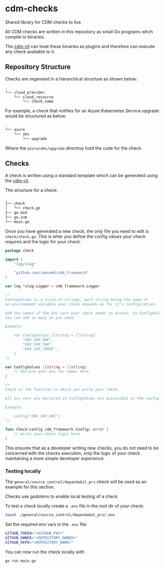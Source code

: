 # cdm-checks

Shared library for CDM checks to live

All CDM checks are written in this repository as small Go programs whch compile to binaries.

The [cdm-cli](https://github.com/IamSamD/cdm-cli) can treat these binaries as plugins and therefore can execute any check available to it.

## Repository Structure

Checks are organised in a hierarchical structure as shown below:

```bash
.
└── cloud_provider
    └── cloud_resource
        └── check_name
```

For example, a check that notifies for an Azure Kubernetes Service upgrade would be structured as below:

```bash
.
└── azure
    └── aks
        └── upgrade
```

Where the `azure/aks/upgrade` directroy hold the code for the check.

## Checks

A check is written using a standard template which can be generated using the [cdm-cli](https://github.com/IamSamD/cdm-cli).

The structure for a check:

```bash
.
├── check
│   └── check.go
├── go.mod
├── go.sum
└── main.go
```

Once you have generated a new check, the only file you need to edit is `check/check.go`.
This is wher you define the config values your check requires and the logic for your check.

```go
package check

import (
	"log/slog"

	"github.com/iamsamd/cdm_framework"
)

var log *slog.Logger = cdm_framework.Logger

/*
ConfigValues is a slice of strings, each string being the name of
an environment variable your check depends on for it's configuration.

Add the names of the env vars your check needs to access, to ConfigValues below.
You can add as many as you need.

Example:

	var ConfigValues []string = []string{
		"ENV_VAR_ONE",
		"ENV_VAR_TWO",
		"ENV_VAR_THREE",
	}
*/

var ConfigValues []string = []string{
    // Declare your env var names here
}

/*
Check is the function in which you write your check.

All env vars you declared in ConfigValues are accessible in the config object.

Example:

	config["ENV_VAR_ONE"]
*/

func Check(config cdm_framework.Config) error {
	// Write your check logic here
}
```

This ensures that as a developer writing new checks, you do not need to be concerned with the checks execution,
only the logic of your check maintaining a more simple developer experience.

### Testing locally

The `general/source_control/depandabit_prs` check will be used as an example for this section.

Checks use godotenv to enable local testing of a check

To test a check locally create a `.env` file in the root dir of your check:

```bash
touch ./general/source_control/dependabot_prs/.env
```

Set the required env vars in the `.env` file:

```bash
GITHUB_TOKEN="<GITHUB_PAT>"
GITHUB_OWNER="<REPOSITORY_OWNER>"
GITHUB_REPO="<REPOSITORY_NAME>"
```

You can now run the check locally with

```bash
go run main.go
```
